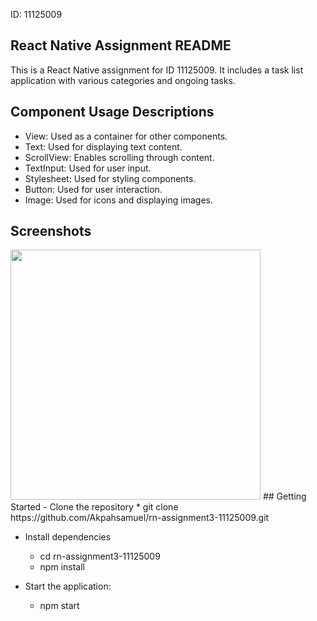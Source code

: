 ID: 11125009
## React Native Assignment README 
This is a React Native assignment for ID 11125009. It includes a task list application with various categories and ongoing tasks. 

## Component Usage Descriptions 
- View: Used as a container for other components. 
- Text: Used for displaying text content. 
- ScrollView: Enables scrolling through content. 
- TextInput: Used for user input.
- Stylesheet: Used for styling components.
- Button: Used for user interaction.
- Image: Used for icons and displaying images.

## Screenshots
<img src="https://i.ibb.co/D8RMZPH/Screenshot-20240602-191404.png" width="400"/>
## Getting Started 
- Clone the repository
  * git clone https://github.com/Akpahsamuel/rn-assignment3-11125009.git

- Install dependencies 
  * cd rn-assignment3-11125009
  * npm install

- Start the application: 
  * npm start
